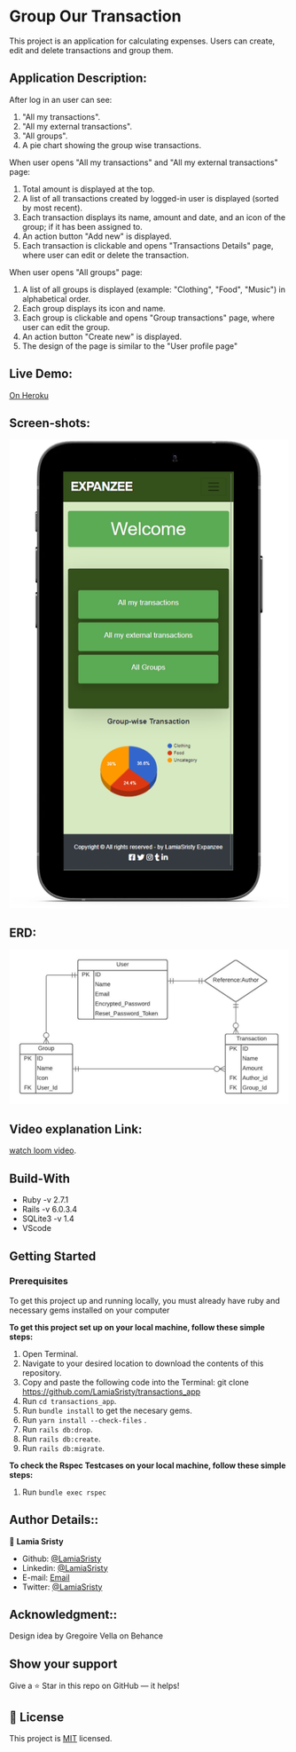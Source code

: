 # Group Our Transaction

This project is an application for calculating expenses. Users can create, edit and delete transactions and group them. 

## Application Description:

After log in an user can see:

1. "All my transactions".
2. "All my external transactions".
3. "All groups".
4. A pie chart showing the group wise transactions.

When user opens "All my transactions" and "All my external transactions" page:

1. Total amount is displayed at the top.
2. A list of all transactions created by logged-in user is displayed (sorted by most recent).
3. Each transaction displays its name, amount and date, and an icon of the group; if it has been assigned to.
4. An action button "Add new" is displayed.
5. Each transaction is clickable and opens "Transactions Details" page, where user can edit or delete the transaction.

When user opens "All groups" page:

1. A list of all groups is displayed (example: "Clothing", "Food", "Music") in alphabetical order.
2. Each group displays its icon and name.
3. Each group is clickable and opens "Group transactions" page, where user can edit the group.
4. An action button "Create new" is displayed.
5. The design of the page is similar to the "User profile page"

## Live Demo:
[On Heroku](https://whispering-sea-85863.herokuapp.com/users/sign_in)

## Screen-shots:
<img src="app/assets/images/ss.png">

## ERD:
<img src="app/assets/images/Transaction_app.jpeg">

## Video explanation Link:
[watch loom video](https://www.loom.com/share/00d38320df6a4add9596ee2e93b3ef74).

## Build-With

- Ruby -v 2.7.1
- Rails -v 6.0.3.4
- SQLite3 -v 1.4
- VScode

## Getting Started

### Prerequisites

To get this project up and running locally, you must already have ruby and necessary gems installed on your computer

**To get this project set up on your local machine, follow these simple steps:**

1. Open Terminal.
2. Navigate to your desired location to download the contents of this repository.
3. Copy and paste the following code into the Terminal: git clone https://github.com/LamiaSristy/transactions_app
4. Run ```cd transactions_app```.
5. Run ```bundle install``` to get the necesary gems.
6. Run ```yarn install --check-files``` .
7. Run `rails db:drop`.
7. Run `rails db:create`.
7. Run `rails db:migrate`.

**To check the Rspec Testcases on your local machine, follow these simple steps:**
1. Run ```bundle exec rspec ```

## Author Details::

👤 **Lamia Sristy**

- Github: [@LamiaSristy](https://github.com/LamiaSristy)
- Linkedin: [@LamiaSristy](https://www.linkedin.com/in/lamia-hemayet-sristy/)
- E-mail: <a href="mailto:lamiasristy@gmail.com?subject=Hello Lamia!">Email</a>  
- Twitter: [@LamiaSristy](https://twitter.com/lsristy1)

## Acknowledgment::

Design idea by Gregoire Vella on Behance


## Show your support

Give a ⭐ Star in this repo on GitHub — it helps!

## 📝 License

This project is [MIT](lic.url) licensed.   
